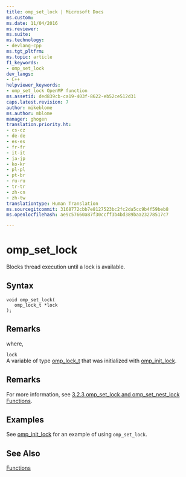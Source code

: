 ```yaml
---
title: omp_set_lock | Microsoft Docs
ms.custom: 
ms.date: 11/04/2016
ms.reviewer: 
ms.suite: 
ms.technology:
- devlang-cpp
ms.tgt_pltfrm: 
ms.topic: article
f1_keywords:
- omp_set_lock
dev_langs:
- C++
helpviewer_keywords:
- omp_set_lock OpenMP function
ms.assetid: ded839cb-ca19-403f-8622-eb52ce512d31
caps.latest.revision: 7
author: mikeblome
ms.author: mblome
manager: ghogen
translation.priority.ht:
- cs-cz
- de-de
- es-es
- fr-fr
- it-it
- ja-jp
- ko-kr
- pl-pl
- pt-br
- ru-ru
- tr-tr
- zh-cn
- zh-tw
translationtype: Human Translation
ms.sourcegitcommit: 3168772cbb7e8127523bc2fc2da5cc9b4f59beb8
ms.openlocfilehash: ae9c57660a87f30ccff3b4bd389baa23278517c7

---
```

# omp_set_lock
Blocks thread execution until a lock is available.  
  
## Syntax  
  
```  
void omp_set_lock(  
   omp_lock_t *lock  
);  
```  
  
## Remarks  
 where,  
  
 `lock`  
 A variable of type [omp_lock_t](../../../parallel/openmp/reference/omp-lock-t.md) that was initialized with [omp_init_lock](../../../parallel/openmp/reference/omp-init-lock.md).  
  
## Remarks  
 For more information, see [3.2.3 omp_set_lock and omp_set_nest_lock Functions](../../../parallel/openmp/3-2-3-omp-set-lock-and-omp-set-nest-lock-functions.md).  
  
## Examples  
 See [omp_init_lock](../../../parallel/openmp/reference/omp-init-lock.md) for an example of using `omp_set_lock`.  
  
## See Also  
 [Functions](../../../parallel/openmp/reference/openmp-functions.md)


<!--HONumber=Jan17_HO1-->


